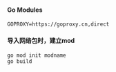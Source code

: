 #### Go Modules

```shell
GOPROXY=https://goproxy.cn,direct
```

#### 导入网络包时，建立mod

```shell
go mod init modname
go build
```

